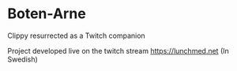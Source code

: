 # Boten-Arne
Clippy resurrected as a Twitch companion

Project developed live on the twitch stream https://lunchmed.net (In Swedish)

